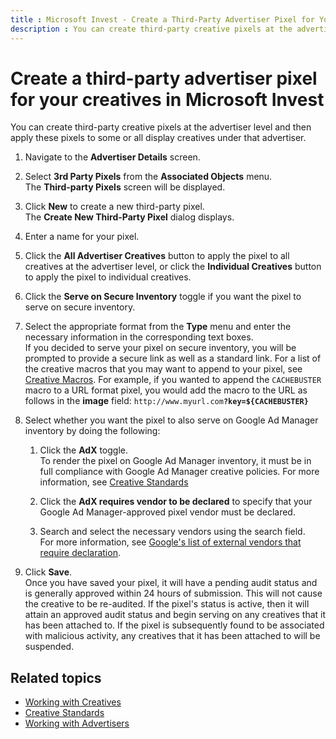 ```yaml
---
title : Microsoft Invest - Create a Third-Party Advertiser Pixel for Your Creatives
description : You can create third-party creative pixels at the advertiser level and then apply these pixels to some or all display creatives under that advertiser.
---
```



# Create a third-party advertiser pixel for your creatives in Microsoft Invest

You can create third-party creative pixels at the advertiser level and
then apply these pixels to some or all display creatives under that
advertiser.

1. Navigate to the **Advertiser Details**
    screen.
1. Select **3rd Party Pixels** from the
    **Associated Objects** menu.<br>
   The **Third-party Pixels** screen
    will be displayed.

1. Click **New** to create a new third-party pixel.<br>
    The **Create New Third-Party Pixel** dialog displays.

1. Enter a name for your pixel.
1. Click the **All Advertiser Creatives** button to apply the pixel to all creatives at the advertiser level, or click the **Individual Creatives** button to apply the pixel to individual creatives.
1. Click the **Serve on Secure Inventory** toggle if you want the pixel to serve on
    secure inventory.
1. Select the appropriate format from the
    **Type** menu and enter the necessary
    information in the corresponding text boxes.<br>
    If you decided to serve your pixel on secure inventory, you will be
    prompted to provide a secure link as well as a standard link. For a
    list of the creative macros that you may want to append to your
    pixel, see [Creative Macros](creative-macros.md). For example, if you wanted to append the `CACHEBUSTER`
    macro to a URL format pixel, you would add the macro to the URL as
    follows in the **image** field:
    `http://www.myurl.com`**`?key=${CACHEBUSTER}`**

1. Select whether you want the pixel to also serve
    on Google Ad Manager inventory by doing the following:
    1. Click the **AdX** toggle.<br>
        To render the pixel on Google Ad Manager inventory, it must be
        in full compliance with Google Ad Manager creative policies. For
        more information, see [Creative Standards](creative-standards.md)

    1. Click the **AdX requires vendor to be declared** to specify that your Google Ad Manager-approved pixel vendor must be declared.
    1. Search and select the necessary vendors
        using the search field.<br>
        For more information, see [Google's list of external vendors that
        require declaration](https://support.google.com/3pascertification/table/3191570).

1. Click **Save**.<br>
    Once you have saved your pixel, it will have a pending audit status
    and is generally approved within 24 hours of submission. This will
    not cause the creative to be re-audited. If the pixel's status is
    active, then it will attain an approved audit status and begin
    serving on any creatives that it has been attached to. If the pixel
    is subsequently found to be associated with malicious activity, any
    creatives that it has been attached to will be suspended.

## Related topics

- [Working with Creatives](working-with-creatives.md)
- [Creative Standards](creative-standards.md)
- [Working with Advertisers](working-with-advertisers.md)